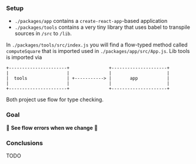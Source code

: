 ### Setup

- `./packages/app` contains a `create-react-app`-based   application
- `./packages/tools` contains a very tiny library that uses babel to transpile sources in `/src` to `/lib`.

In `./packages/tools/src/index.js` you will find a flow-typed method called `computeSquare` that is imported used in `./packages/app/src/App.js`. Lib tools is imported via 
```
+----------------------+               +---------------------+
|                      |               |                     |
|  tools               | +-----------> |       app           |
|                      |               |                     |
+----------------------+               +---------------------+
```

Both project use flow for type checking.

### Goal
🚩 **See flow errors when we change** 🚩 

### Conclusions
TODO
